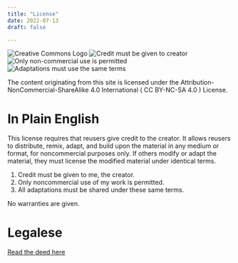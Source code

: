 ```yaml
---
title: "License"
date: 2022-07-13
draft: false

---
```

![Creative Commons Logo](https://mirrors.creativecommons.org/presskit/icons/cc.svg?ref=chooser-v1)
![Credit must be given to creator](https://mirrors.creativecommons.org/presskit/icons/by.svg?ref=chooser-v1)
![Only non-commercial use is permitted](https://mirrors.creativecommons.org/presskit/icons/nc.svg?ref=chooser-v1)
![Adaptations must use the same terms](https://mirrors.creativecommons.org/presskit/icons/sa.svg?ref=chooser-v1)

The content originating from this site is licensed under the Attribution-NonCommercial-ShareAlike 4.0 International ( CC BY-NC-SA 4.0 ) License.

# In Plain English

This license requires that reusers give credit to the creator. It allows reusers to distribute, remix, adapt, and build upon the material in any medium or format, for noncommercial purposes only. If others modify or adapt the material, they must license the modified material under identical terms. 

1. Credit must be given to me, the creator.
2. Only noncommercial use of my work is permitted.
3. All adaptations must be shared under these same terms.

No warranties are given.

# Legalese

[Read the deed here](http://creativecommons.org/licenses/by-nc-sa/4.0/?ref=chooser-v1)